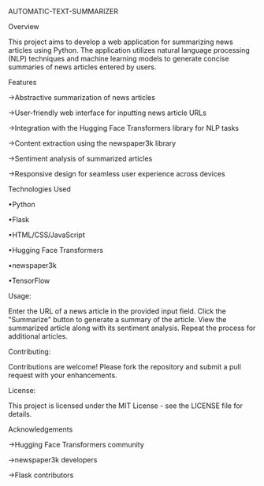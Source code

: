 AUTOMATIC-TEXT-SUMMARIZER

Overview

This project aims to develop a web application for summarizing news articles using Python. The application utilizes natural language processing (NLP) techniques and machine learning models to generate concise summaries of news articles entered by users.

Features

->Abstractive summarization of news articles

->User-friendly web interface for inputting news article URLs

->Integration with the Hugging Face Transformers library for NLP tasks

->Content extraction using the newspaper3k library

->Sentiment analysis of summarized articles

->Responsive design for seamless user experience across devices


Technologies Used

•Python

•Flask

•HTML/CSS/JavaScript

•Hugging Face Transformers

•newspaper3k

•TensorFlow


Usage:

Enter the URL of a news article in the provided input field.
Click the "Summarize" button to generate a summary of the article.
View the summarized article along with its sentiment analysis.
Repeat the process for additional articles.


Contributing:

Contributions are welcome! Please fork the repository and submit a pull request with your enhancements.

License:

This project is licensed under the MIT License - see the LICENSE file for details.

Acknowledgements

->Hugging Face Transformers community

->newspaper3k developers

->Flask contributors

